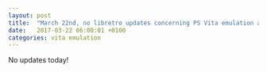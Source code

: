 ```yaml
---
layout: post
title:  "March 22nd, no libretro updates concerning PS Vita emulation and emulators"
date:   2017-03-22 06:00:01 +0100
categories: vita emulation
---
```


No updates today!
